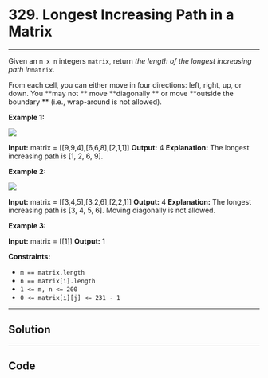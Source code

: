 # 329. Longest Increasing Path in a Matrix

---

Given an `m x n` integers `matrix`, return _the length of the longest increasing path in_`matrix`.

From each cell, you can either move in four directions: left, right, up, or down. You **may not ** move **diagonally ** or move **outside the boundary ** (i.e., wrap-around is not allowed).

 

**Example 1:**

![](https://assets.leetcode.com/uploads/2021/01/05/grid1.jpg)


**Input:** matrix = [[9,9,4],[6,6,8],[2,1,1]]
**Output:** 4
**Explanation:** The longest increasing path is [1, 2, 6, 9].


**Example 2:**

![](https://assets.leetcode.com/uploads/2021/01/27/tmp-grid.jpg)


**Input:** matrix = [[3,4,5],[3,2,6],[2,2,1]]
**Output:** 4
**Explanation:** The longest increasing path is [3, 4, 5, 6]. Moving diagonally is not allowed.


**Example 3:**


**Input:** matrix = [[1]]
**Output:** 1


 

**Constraints:**

  * `m == matrix.length`
  * `n == matrix[i].length`
  * `1 <= m, n <= 200`
  * `0 <= matrix[i][j] <= 231 - 1`

---

## Solution



---

## Code
```python


```